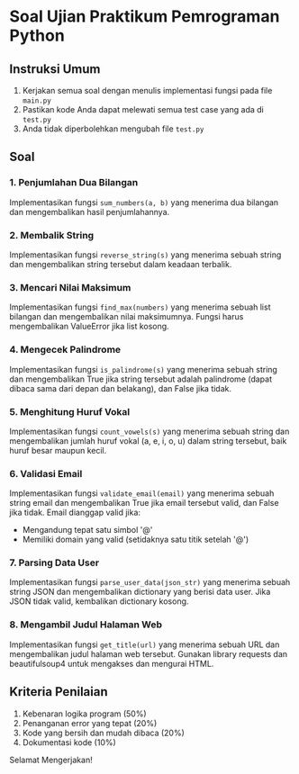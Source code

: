 # Soal Ujian Praktikum Pemrograman Python

## Instruksi Umum
1. Kerjakan semua soal dengan menulis implementasi fungsi pada file `main.py`
2. Pastikan kode Anda dapat melewati semua test case yang ada di `test.py`
3. Anda tidak diperbolehkan mengubah file `test.py`

## Soal

### 1. Penjumlahan Dua Bilangan
Implementasikan fungsi `sum_numbers(a, b)` yang menerima dua bilangan dan mengembalikan hasil penjumlahannya.

### 2. Membalik String
Implementasikan fungsi `reverse_string(s)` yang menerima sebuah string dan mengembalikan string tersebut dalam keadaan terbalik.

### 3. Mencari Nilai Maksimum
Implementasikan fungsi `find_max(numbers)` yang menerima sebuah list bilangan dan mengembalikan nilai maksimumnya. Fungsi harus mengembalikan ValueError jika list kosong.

### 4. Mengecek Palindrome
Implementasikan fungsi `is_palindrome(s)` yang menerima sebuah string dan mengembalikan True jika string tersebut adalah palindrome (dapat dibaca sama dari depan dan belakang), dan False jika tidak.

### 5. Menghitung Huruf Vokal
Implementasikan fungsi `count_vowels(s)` yang menerima sebuah string dan mengembalikan jumlah huruf vokal (a, e, i, o, u) dalam string tersebut, baik huruf besar maupun kecil.

### 6. Validasi Email
Implementasikan fungsi `validate_email(email)` yang menerima sebuah string email dan mengembalikan True jika email tersebut valid, dan False jika tidak. Email dianggap valid jika:
- Mengandung tepat satu simbol '@'
- Memiliki domain yang valid (setidaknya satu titik setelah '@')

### 7. Parsing Data User
Implementasikan fungsi `parse_user_data(json_str)` yang menerima sebuah string JSON dan mengembalikan dictionary yang berisi data user. Jika JSON tidak valid, kembalikan dictionary kosong.

### 8. Mengambil Judul Halaman Web
Implementasikan fungsi `get_title(url)` yang menerima sebuah URL dan mengembalikan judul halaman web tersebut. Gunakan library requests dan beautifulsoup4 untuk mengakses dan mengurai HTML.

## Kriteria Penilaian
1. Kebenaran logika program (50%)
2. Penanganan error yang tepat (20%)
3. Kode yang bersih dan mudah dibaca (20%)
4. Dokumentasi kode (10%)

Selamat Mengerjakan!
